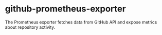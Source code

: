 # github-prometheus-exporter
The Prometheus exporter fetches data from GitHub API and expose metrics about repository activity.
